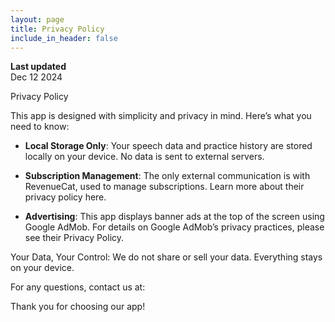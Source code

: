 ```yaml
---
layout: page
title: Privacy Policy
include_in_header: false
---
```


**Last updated**  
Dec 12 2024

Privacy Policy

This app is designed with simplicity and privacy in mind. Here’s what you need to know:

- **Local Storage Only**: Your speech data and practice history are stored locally on your device. No data is sent to external servers.

- **Subscription Management**: The only external communication is with RevenueCat, used to manage subscriptions. Learn more about their privacy policy here.

- **Advertising**: This app displays banner ads at the top of the screen using Google AdMob. For details on Google AdMob’s privacy practices, please see their Privacy Policy.

Your Data, Your Control: We do not share or sell your data. Everything stays on your device.

For any questions, contact us at:



Thank you for choosing our app!

